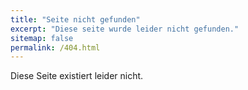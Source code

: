 ```yaml
---
title: "Seite nicht gefunden"
excerpt: "Diese seite wurde leider nicht gefunden."
sitemap: false
permalink: /404.html
---
```


Diese Seite existiert leider nicht.
